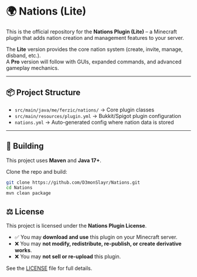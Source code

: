 # 🌍 Nations (Lite)

This is the official repository for the **Nations Plugin (Lite)** – a Minecraft plugin that adds nation creation and management features to your server.  

The **Lite** version provides the core nation system (create, invite, manage, disband, etc.).  
A **Pro** version will follow with GUIs, expanded commands, and advanced gameplay mechanics.

---

## 📦 Project Structure

- `src/main/java/me/ferzic/nations/` → Core plugin classes  
- `src/main/resources/plugin.yml` → Bukkit/Spigot plugin configuration  
- `nations.yml` → Auto-generated config where nation data is stored  

---

## 🚀 Building

This project uses **Maven** and **Java 17+**.

Clone the repo and build:

```sh
git clone https://github.com/D3monSlayr/Nations.git
cd Nations
mvn clean package 
```

## ⚖️ License

This project is licensed under the **Nations Plugin License**.

- ✅ You may **download and use** this plugin on your Minecraft server.  
- ❌ You may **not modify, redistribute, re-publish, or create derivative works**.  
- ❌ You may **not sell or re-upload** this plugin.  

See the [LICENSE](./LICENSE) file for full details.
